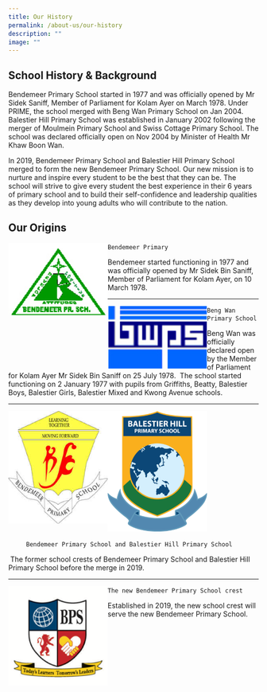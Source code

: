 ```yaml
---
title: Our History
permalink: /about-us/our-history
description: ""
image: ""
---
```

School History & Background
---------------------------

Bendemeer Primary School started in 1977 and was officially opened by Mr Sidek Saniff, Member of Parliament for Kolam Ayer on March 1978. Under PRIME, the school merged with Beng Wan Primary School on Jan 2004. Balestier Hill Primary School was established in January 2002 following the merger of Moulmein Primary School and Swiss Cottage Primary School. The school was declared officially open on Nov 2004 by Minister of Health Mr Khaw Boon Wan. 

  

In 2019, Bendemeer Primary School and Balestier Hill Primary School merged to form the new Bendemeer Primary School. Our new mission is to nurture and inspire every student to be the best that they can be. The school will strive to give every student the best experience in their 6 years of primary school and to build their self-confidence and leadership qualities as they develop into young adults who will contribute to the nation.  

  

Our Origins
-----------


<img 
		 src="/images/Bendemeer%20Logos/bendemeer-pri-1.png"
		 align="left"
		 style="width:200px"/> 
		 
	Bendemeer Primary
Bendemeer started functioning in 1977 and was officially opened by Mr Sidek Bin Saniff, Member of Parliament for Kolam Ayer, on 10 March 1978.      
  

***

  
<img 
		 src="/images/Bendemeer%20Logos/Beng-Wan-Primary-2.png"
		 align="left"
		 style="width:200px"/>
		 
	Beng Wan Primary School
Beng Wan was officially declared open by the Member of Parliament for Kolam Ayer Mr Sidek Bin Saniff on 25 July 1978.  The school started functioning on 2 January 1977 with pupils from Griffiths, Beatty, Balestier Boys, Balestier Girls, Balestier Mixed and Kwong Avenue schools.

  

* * *

<img src="/images/Bendemeer%20Logos/Bendemeer-Primary-3.png"
		 align="left"
		 style="width:200px"/>
		 
<img src="/images/Bendemeer%20Logos/Balestier-Hill-Primary-3.png"
		 style="width:200px"/>
		 
		 Bendemeer Primary School and Balestier Hill Primary School

 The former school crests of Bendemeer Primary School and Balestier Hill Primary School before the merge in 2019.


 
 * * *

<img src="/images/Bendemeer%20Logos/Bendemeer-Primary-Final.png"
		 align="left"
		 style="width:200px"/>
  

	The new Bendemeer Primary School crest

Established in 2019, the new school crest will serve the new Bendemeer Primary School.